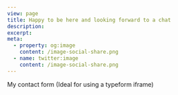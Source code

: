 ```yaml
---
view: page
title: Happy to be here and looking forward to a chat
description:
excerpt:
meta:
  - property: og:image
    content: /image-social-share.png
  - name: twitter:image
    content: /image-social-share.png
---
```


My contact form (Ideal for using a typeform iframe)

<!--
<div class="typeform typeform--fix">
  <lazy-load tag="iframe" :data="{ src: 'https://MY_TYPEFORM_URL', height: 1000 }" />
</div>

See more in https://github.com/ktquez/vuepress-theme-ktquez#lazy-load
-->

